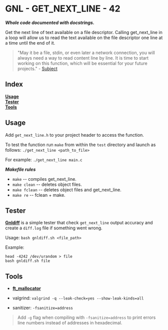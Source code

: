 
# GNL - GET_NEXT_LINE - 42

***Whole code documented with docstrings.***

Get the next line of text available on a file descriptor.
Calling get_next_line in a loop will allow us to read the text available on the
file descriptor one line at a time until the end of it.

> "May it be a file, stdin, or even later a network connection, you will always
> need a way to read content line by line. It is time to start working on this
> function, which will be essential for your future projects." - [Subject](https://cdn.intra.42.fr/pdf/pdf/57350/en.subject.pdf)

## Index

**[Usage](#Usage)**<br>
**[Tester](#Tester)**<br>
**[Tools](#Tools)**<br>

## Usage

Add `get_next_line.h` to your project header to access the function.

To test the function run `make` from within the `test` directory and launch as
follows: `./get_next_line <path_to_file>`

For example: `./get_next_line main.c`

***Makefile rules***

- `make` -- compiles get_next_line.
- `make clean` -- deletes object files.
- `make fclean` -- deletes object files and get_next_line.
- `make re` -- fclean + make.

## Tester

**[Gnldiff](test/gnldiff.sh)** is a simple tester that check `get_next_line` output accuracy and create
a `diff.log` file if something went wrong.

Usage: `bash gnldiff.sh <file_path>`

Example:

    head -4242 /dev/urandom > file
    bash gnldiff.sh file

## Tools

- **[ft_mallocator](https://github.com/tmatis/ft_mallocator)**

- valgrind: `valgrind -q --leak-check=yes --show-leak-kinds=all`

- sanitizer: `-fsanitize=address`

> Add `-g` flag when compiling with `-fsanitize=address` to print errors line
> numbers instead of addresses in hexadecimal.
